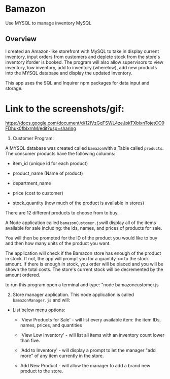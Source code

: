 # Bamazon
Use MYSQL to manage inventory
MySQL

## Overview

I created an Amazon-like storefront with MySQL to take in display current inventory, input orders from customers and deplete stock from the store's inventory iforder is booked. The program will also allow supervisors to view inventory, low inventory, add to inventory (wherelow), add new products into the MYSQL database and display the updated inventory.

This app uses the SQL and Inquirer npm packages for data input and storage.

# Link to the screenshots/gif:
https://docs.google.com/document/d/12IVzGqTSWL4zeJpkTXblxnTojetCO9FDhuk0fbIxrnM/edit?usp=sharing


1. Customer Program:

A MYSQL database was created called `bamazon`with a Table called `products`. The consumer products have the following columns:

   * item_id (unique id for each product)

   * product_name (Name of product)

   * department_name

   * price (cost to customer)

   * stock_quantity (how much of the product is available in stores)

There are 12 different products to choose from to buy.

A Node application called `bamazonCustomer.js`will display all of the items available for sale including: the ids, names, and prices of products for sale.

You will then be prompted for the ID of the product you would like to buy and then how many units of the product you want.

The application will check if the Bamazon store has enough of the product in stock. If not, the app will prompt you for a quantity <= to the stock amount. If there is enough in stock, you order will be placed and you will be shown the total costs. The store's current stock will be decremented by the amount ordered.

to run this program open a terminal and type:
"node bamazoncustomer.js

2. Store manager application.
This node  application is called `bamazonManager.js` and will:

  * List below menu options:

    * 'View Products for Sale' - will list every available item: the item IDs, names, prices, and quantities
    
    * 'View Low Inventory' - will list all items with an inventory count lower than five.

    * 'Add to Inventory' - will display a prompt to let the manager "add more" of any item currently in the store.
    
    * Add New Product - will allow the manager to add a brand new product to the store.

